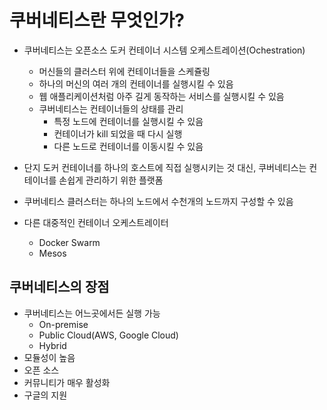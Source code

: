 # 쿠버네티스란 무엇인가?

- 쿠버네티스는 오픈소스 도커 컨테이너 시스템 오케스트레이션(Ochestration)
    - 머신들의 클러스터 위에 컨테이너들을 스케쥴링
    - 하나의 머신의 여러 개의 컨테이너를 실행시킬 수 있음
    - 웹 애플리케이션처럼 아주 길게 동작하는 서비스를 실행시킬 수 있음
    - 쿠버네티스는 컨테이너들의 상태를 관리
        - 특정 노드에 컨테이너를 실행시킬 수 있음
        - 컨테이너가 kill 되었을 때 다시 실행
        - 다른 노드로 컨테이너를 이동시킬 수 있음

- 단지 도커 컨테이너를 하나의 호스트에 직접 실행시키는 것 대신, 쿠버네티스는 컨테이너를 손쉽게 관리하기 위한 플랫폼
- 쿠버네티스 클러스터는 하나의 노드에서 수천개의 노드까지 구성할 수 있음
- 다른 대중적인 컨테이너 오케스트레이터
    - Docker Swarm
    - Mesos

## 쿠버네티스의 장점

- 쿠버네티스는 어느곳에서든 실행 가능
    - On-premise
    - Public Cloud(AWS, Google Cloud)
    - Hybrid
- 모듈성이 높음
- 오픈 소스
- 커뮤니티가 매우 활성화
- 구글의 지원